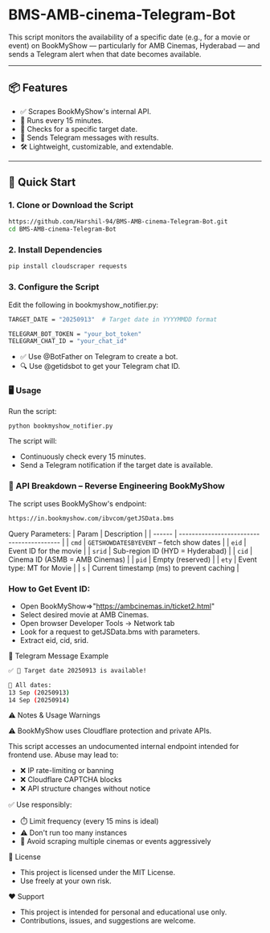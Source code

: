 # BMS-AMB-cinema-Telegram-Bot
This script monitors the availability of a specific date (e.g., for a movie or event) on BookMyShow  — particularly for AMB Cinemas, Hyderabad — and sends a Telegram alert when that date becomes available.

---

## 📦 Features

- ✅ Scrapes BookMyShow's internal API.
- 🔁 Runs every 15 minutes.
- 📅 Checks for a specific target date.
- 📲 Sends Telegram messages with results.
- 🛠️ Lightweight, customizable, and extendable.

---

## 🚀 Quick Start

### 1. Clone or Download the Script

```bash
https://github.com/Harshil-94/BMS-AMB-cinema-Telegram-Bot.git
cd BMS-AMB-cinema-Telegram-Bot
```

### 2. Install Dependencies
```bash
pip install cloudscraper requests
```

### 3. Configure the Script

Edit the following in bookmyshow_notifier.py:
```bash
TARGET_DATE = "20250913"  # Target date in YYYYMMDD format

TELEGRAM_BOT_TOKEN = "your_bot_token"
TELEGRAM_CHAT_ID = "your_chat_id"
```
- ✅ Use @BotFather on Telegram to create a bot.
- 🔍 Use @getidsbot to get your Telegram chat ID.

### 🖥️ Usage

Run the script:
```bash
python bookmyshow_notifier.py
```

The script will:
- Continuously check every 15 minutes.
- Send a Telegram notification if the target date is available.

### 📡 API Breakdown – Reverse Engineering BookMyShow

The script uses BookMyShow's endpoint:

```bash
https://in.bookmyshow.com/ibvcom/getJSData.bms
```

Query Parameters:
| Param  | Description                               |
| ------ | ----------------------------------------- |
| `cmd`  | `GETSHOWDATESBYEVENT` – fetch show dates  |
| `eid`  | Event ID for the movie                    |
| `srid` | Sub-region ID (HYD = Hyderabad)           |
| `cid`  | Cinema ID (ASMB = AMB Cinemas)            |
| `pid`  | Empty (reserved)                          |
| `ety`  | Event type: MT for Movie                  |
| `s`    | Current timestamp (ms) to prevent caching |


### How to Get Event ID:

- Open BookMyShow=>"https://ambcinemas.in/ticket2.html"
- Select desired movie at AMB Cinemas.
- Open browser Developer Tools → Network tab
- Look for a request to getJSData.bms with parameters.
- Extract eid, cid, srid.

📲 Telegram Message Example

```bash
✅ 🎉 Target date 20250913 is available!

📅 All dates:
13 Sep (20250913)
14 Sep (20250914)
```

⚠️ Notes & Usage Warnings

⚠️ BookMyShow uses Cloudflare protection and private APIs.

This script accesses an undocumented internal endpoint intended for frontend use.
Abuse may lead to:
- ❌ IP rate-limiting or banning
- ❌ Cloudflare CAPTCHA blocks
- ❌ API structure changes without notice

✅ Use responsibly:
- ⏱️ Limit frequency (every 15 mins is ideal)
- ⚠️ Don't run too many instances
- 🎯 Avoid scraping multiple cinemas or events aggressively

📝 License
- This project is licensed under the MIT License.
- Use freely at your own risk.

❤️ Support
- This project is intended for personal and educational use only.
- Contributions, issues, and suggestions are welcome.


